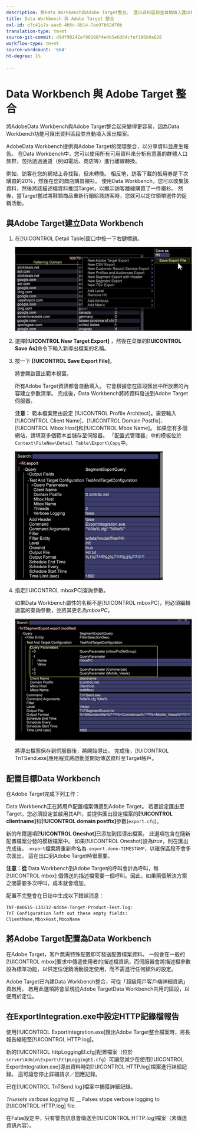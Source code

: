 ```yaml
---
description: 將Data Workbench與Adobe Target整合。 匯出資料區段並自動填入匯出檔案。
title: Data Workbench 與 Adobe Target 整合
exl-id: e7c41e7a-aae6-4b5c-8b14-7ae97b62d70b
translation-type: tm+mt
source-git-commit: d9df90242ef96188f4e4b5e6d04cfef196b0a628
workflow-type: tm+mt
source-wordcount: '664'
ht-degree: 1%

---
```


# Data Workbench 與 Adobe Target 整合

將AdobeData Workbench與Adobe Target整合起來變得更容易，因為Data Workbench功能可匯出資料區段並自動填入匯出檔案。

AdobeData Workbench提供與Adobe Target的閉環整合，以分享資料並產生報告。 在Data Workbench中，您可以使用所有可用資料來分析有意義的群體人口族群，包括透過通道（例如電話、商店等）進行離線轉換。

例如，訪客在您的網站上尋找鞋，但未轉換。 相反地，訪客下載的抵用券是下次購買的20%，然後在您的商店購買襯衫。 使用Data Workbench，您可以收集該資料，然後將該描述檔資料推回Target，以顯示訪客離線購買了一件襯衫。 然後，當Target嘗試將鞋類商品重新行銷給該訪客時，您就可以定位領帶選件的促銷活動。

## 與Adobe Target建立Data Workbench

1. 在[!UICONTROL Detail Table]窗口中按一下右鍵標題。

   ![](assets/insight-to-tnt.png)

1. 選擇&#x200B;**[!UICONTROL New Target Export]** ，然後在菜單的&#x200B;**[!UICONTROL Save As]**&#x200B;命令下輸入新導出檔案的名稱。

1. 按一下 **[!UICONTROL Save Export File]**。

   將會開啟匯出範本視窗。

   所有Adobe Target資訊都會自動填入。 它會根據您在區段匯出中所放置的內容建立參數清單。 完成後，Data Workbench將將資料發送到Adobe Target伺服器。

   **注意：** 範本檔案應由設定 [!UICONTROL Profile Architect]。需要輸入[!UICONTROL Client Name]、[!UICONTROL Domain Postfix]、[!UICONTROL Mbox Host]和[!UICONTROL Mbox Name]。 如果您有多個網站，請填寫多個範本並儲存至伺服器。 「配置式管理器」中的模板位於`Context\FileNew\Detail Table\Export\Copy`中。

   ![](assets/insight-to-tnt1.png)

1. 指定[!UICONTROL mboxPC]查詢參數。

   如果Data Workbench屬性的名稱不是[!UICONTROL mboxPC]，則必須編輯適當的查詢參數，並將其更名為&#x200B;_mboxPC_。

   ![](assets/insight-to-tnt2.png)

   將導出檔案保存到伺服器後，將開始導出。 完成後，[!UICONTROL TnTSend.exe]應用程式將啟動並開始傳送資料至Target帳戶。

## 配置目標Data Workbench

在Adobe Target完成下列工作：

Data Workbench正在將用戶配置檔案傳遞到Adobe Target。 若要設定匯出至Target，您必須設定並啟用其API，並提供匯出設定檔案的&#x200B;**[!UICONTROL clientname]**&#x200B;和&#x200B;**[!UICONTROL domain postfix]**&#x200B;參數(`export.cfg`)。

新的布爾選項&#x200B;**[!UICONTROL Oneshot]**&#x200B;已添加到段導出檔案。 此選項包含在隨新配置檔案分發的模板檔案中。 如果[!UICONTROL Oneshot]設為&#x200B;_true_，則在匯出完成後，`.export`檔案將重新命名為`.export.done-TIMESTAMP`，以確保區段不會多次匯出。 這在出口到Adobe Target時很重要。

**注意：從** Data Workbench到Adobe Target的呼叫會計為呼叫，每 [!UICONTROL mbox] 個傳送的描述檔需要一個呼叫。因此，如果兩個解決方案之間需要多次呼叫，成本就會增加。

配置不完整會在日誌中生成以下錯誤消息：

```
TNT-040615-133212-Adobe-Target-Product-Test.log:
TnT Configuration left out these empty fields:
ClientName,MboxHost,MboxName
```

## 將Adobe Target配置為Data Workbench

在Adobe Target，客戶無需特殊配置即可發送配置檔案資料。 一般會在一般的[!UICONTROL mbox]要求中傳遞使用者的描述檔資訊，而伺服器會將描述檔參數設為標準功能，以供定位促銷活動設定使用，而不需進行任何額外的設定。

Adobe Target已內建Data Workbench整合，可從「超級用戶客戶端詳細資訊」頁啟用。 啟用此選項將會呈現從Adobe TargetData Workbench共用的區段，以便用於定位。

## 在ExportIntegration.exe中設定HTTP記錄檔報告

使用[!UICONTROL ExportIntegration.exe]匯出Adobe Target整合檔案時，將長報告縮短至[!UICONTROL HTTP.log]。

新的[!UICONTROL httpLoggingEI.cfg]配置檔案（位於`server\Admin\Export\httpLoggingEI.cfg`）可讓您減少在使用[!UICONTROL ExportIntegration.exe]導出資料時對[!UICONTROL HTTP.log]檔案進行詳細記錄。 這可讓您停止詳細請求／回應記錄。

已在[!UICONTROL TnTSend.log]檔案中捕獲詳細記錄。

_Truesets verbose logging_ 和 __ Falses stops verbose logging to  [!UICONTROL HTTP.log] file.

在False設定中，只有警告訊息會傳送至[!UICONTROL HTTP.log]檔案（未傳送資訊內容）。
